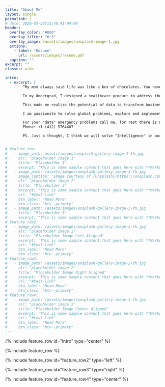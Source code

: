 ```yaml
---
title: "About Me"
layout: single
permalink: /
# date: 2020-03-23T11:48:41-04:00
header:
  overlay_color: "#000"
  overlay_filter: "0.5"
  overlay_image: /assets/images/unsplash-image-1.jpg
  actions:
    - label: "Resume"
      url: /assets/images/resume.pdf
  caption: ""
excerpt: ""
classes: wide

intro: 
  - excerpt: |
        “My mom always said life was like a box of chocolates. You never know what you're gonna get.” \-Forrest Gump

        In my Undergrad, I designed a healthcare product to address the lack of medical facilities in rural areas and used data generated to do a preliminary diagnosis without a doctor. I and my friend started a web consultancy where we digital transformed business and used their data to improve their business. After my undergrad, I was an associate SAP consultant in India, where I analyzed data for some fortune 500 companies. 

        This made me realize the potential of data to transform business and lives of people. Which lead me to persue my Master's degree at CMU. My first year was in Australia, then I interned in Malaysia and I did my second year in Pittsburgh. Since then I am working at Walmart and on product recommendation engine, creating data platforms and the Fraud engine.

        I am passionate to solve global problems, explore and implement the new emerging technologies, to solve social and business problems. 

        For your "data" emergency problems call me, for rest there is 911 
        Phone: +1 (412) 5764487

        PS. Just a thought, I think we will solve "Intelligence" in our lifetime. 


# feature_row:
#   - image_path: assets/images/unsplash-gallery-image-1-th.jpg
#     alt: "placeholder image 1"
#     title: "Placeholder 1"
#     excerpt: "This is some sample content that goes here with **Markdown** formatting."
#   - image_path: /assets/images/unsplash-gallery-image-2-th.jpg
#     image_caption: "Image courtesy of [Unsplash](https://unsplash.com/)"
#     alt: "placeholder image 2"
#     title: "Placeholder 2"
#     excerpt: "This is some sample content that goes here with **Markdown** formatting."
#     url: "#test-link"
#     btn_label: "Read More"
#     btn_class: "btn--primary"
#   - image_path: /assets/images/unsplash-gallery-image-3-th.jpg
#     title: "Placeholder 3"
#     excerpt: "This is some sample content that goes here with **Markdown** formatting."
# feature_row2:
#   - image_path: /assets/images/unsplash-gallery-image-2-th.jpg
#     alt: "placeholder image 2"
#     title: "Placeholder Image Left Aligned"
#     excerpt: 'This is some sample content that goes here with **Markdown** formatting. Left aligned with `type="left"`'
#     url: "#test-link"
#     btn_label: "Read More"
#     btn_class: "btn--primary"
# feature_row3:
#   - image_path: /assets/images/unsplash-gallery-image-2-th.jpg
#     alt: "placeholder image 2"
#     title: "Placeholder Image Right Aligned"
#     excerpt: 'This is some sample content that goes here with **Markdown** formatting. Right aligned with `type="right"`'
#     url: "#test-link"
#     btn_label: "Read More"
#     btn_class: "btn--primary"
# feature_row4:
#   - image_path: /assets/images/unsplash-gallery-image-2-th.jpg
#     alt: "placeholder image 2"
#     title: "Placeholder Image Center Aligned"
#     excerpt: 'This is some sample content that goes here with **Markdown** formatting. Centered with `type="center"`'
#     url: "#test-link"
#     btn_label: "Read More"
#     btn_class: "btn--primary"
---
```


{% include feature_row id="intro" type="center" %}

{% include feature_row %}

{% include feature_row id="feature_row2" type="left" %}

{% include feature_row id="feature_row3" type="right" %}

{% include feature_row id="feature_row4" type="center" %}
